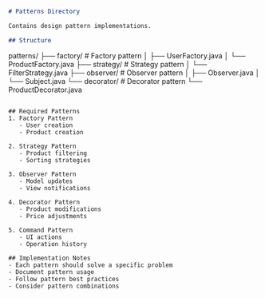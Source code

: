 ```markdown
# Patterns Directory

Contains design pattern implementations.

## Structure
```
patterns/
├── factory/           # Factory pattern
│   ├── UserFactory.java
│   └── ProductFactory.java
├── strategy/          # Strategy pattern
│   └── FilterStrategy.java
├── observer/          # Observer pattern
│   ├── Observer.java
│   └── Subject.java
└── decorator/         # Decorator pattern
    └── ProductDecorator.java
```

## Required Patterns
1. Factory Pattern
   - User creation
   - Product creation

2. Strategy Pattern
   - Product filtering
   - Sorting strategies

3. Observer Pattern
   - Model updates
   - View notifications

4. Decorator Pattern
   - Product modifications
   - Price adjustments

5. Command Pattern
   - UI actions
   - Operation history

## Implementation Notes
- Each pattern should solve a specific problem
- Document pattern usage
- Follow pattern best practices
- Consider pattern combinations
```